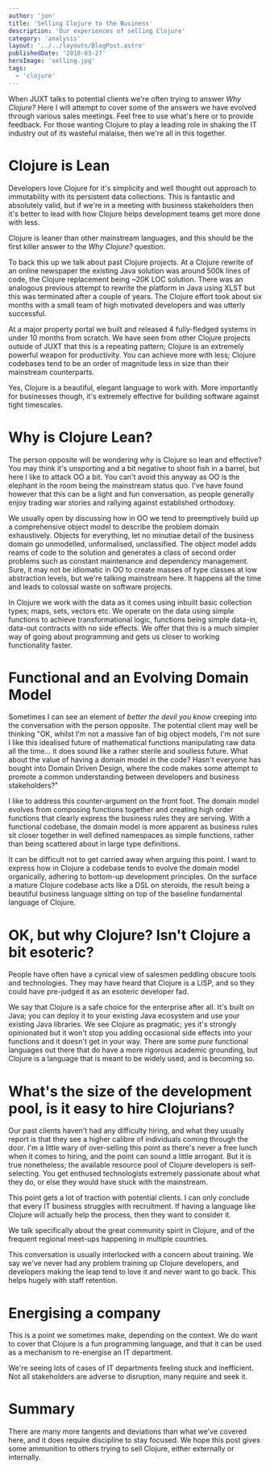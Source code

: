 ```yaml
---
author: 'jon'
title: 'Selling Clojure to the Business'
description: 'Our experiences of selling Clojure'
category: 'analysis'
layout: '../../layouts/BlogPost.astro'
publishedDate: '2018-03-27'
heroImage: 'selling.jpg'
tags:
  - 'clojure'
---
```


When JUXT talks to potential clients we're often trying to answer _Why
Clojure?_ Here I will attempt to cover some of the answers we have
evolved through various sales meetings. Feel free to use what's here or
to provide feedback. For those wanting Clojure to play a leading role in
shaking the IT industry out of its wasteful malaise, then we're all in
this together.

# Clojure is Lean

Developers love Clojure for it's simplicity and well thought out
approach to immutability with its persistent data collections. This is
fantastic and absolutely valid, but if we're in a meeting with business
stakeholders then it's better to lead with how Clojure helps development
teams get more done with less.

Clojure is leaner than other mainstream languages, and this should be
the first killer answer to the _Why Clojure?_ question.

To back this up we talk about past Clojure projects. At a Clojure
rewrite of an online newspaper the existing Java solution was around
500k lines of code, the Clojure replacement being \~20K LOC solution.
There was an analogous previous attempt to rewrite the platform in Java
using XLST but this was terminated after a couple of years. The Clojure
effort took about six months with a small team of high motivated
developers and was utterly successful.

At a major property portal we built and released 4 fully-fledged systems
in under 10 months from scratch. We have seen from other Clojure
projects outside of JUXT that this is a repeating pattern; Clojure is an
extremely powerful weapon for productivity. You can achieve more with
less; Clojure codebases tend to be an order of magnitude less in size
than their mainstream counterparts.

Yes, Clojure is a beautiful, elegant language to work with. More
importantly for businesses though, it's extremely effective for building
software against tight timescales.

# Why is Clojure Lean?

The person opposite will be wondering _why_ is Clojure so lean and
effective? You may think it's unsporting and a bit negative to shoot
fish in a barrel, but here I like to attack OO a bit. You can't avoid
this anyway as OO is the elephant in the room being the mainstream
status quo. I've have found however that this can be a light and fun
conversation, as people generally enjoy trading war stories and rallying
against established orthodoxy.

We usually open by discussing how in OO we tend to preemptively build up
a comprehensive object model to describe the problem domain
exhaustively. Objects for everything, let no minutiae detail of the
business domain go unmodelled, unformalised, unclassified. The object
model adds reams of code to the solution and generates a class of second
order problems such as constant maintenance and dependency management.
Sure, it may not be idiomatic in OO to create masses of type classes at
low abstraction levels, but we're talking mainstream here. It happens
all the time and leads to colossal waste on software projects.

In Clojure we work with the data as it comes using inbuilt basic
collection types; maps, sets, vectors etc. We operate on the data using
simple functions to achieve transformational logic, functions being
simple data-in, data-out contracts with no side effects. We offer that
this is a much simpler way of going about programming and gets us closer
to working functionality faster.

# Functional and an Evolving Domain Model

Sometimes I can see an element of _better the devil you know_ creeping
into the conversation with the person opposite. The potential client may
well be thinking \"OK, whilst I'm not a massive fan of big object
models, I'm not sure I like this idealised future of mathematical
functions manipulating raw data all the time... it does sound like a
rather sterile and soulless future. What about the value of having a
domain model in the code? Hasn't everyone has bought into Domain Driven
Design, where the code makes some attempt to promote a common
understanding between developers and business stakeholders?\"

I like to address this counter-argument on the front foot. The domain
model evolves from composing functions together and creating high order
functions that clearly express the business rules they are serving. With
a functional codebase, the domain model is more apparent as business
rules sit closer together in well defined namespaces as simple
functions, rather than being scattered about in large type definitions.

It can be difficult not to get carried away when arguing this point. I
want to express how in Clojure a codebase tends to evolve the domain
model organically, adhering to bottom-up development principles. On the
surface a mature Clojure codebase acts like a DSL on steroids, the
result being a beautiful business language sitting on top of the
baseline fundamental language of Clojure.

# OK, but why Clojure? Isn't Clojure a bit esoteric?

People have often have a cynical view of salesmen peddling obscure tools
and technologies. They may have heard that Clojure is a LISP, and so
they could have pre-judged it as an esoteric developer fad.

We say that Clojure is a safe choice for the enterprise after all. It's
built on Java; you can deploy it to your existing Java ecosystem and use
your existing Java libraries. We see Clojure as pragmatic; yes it's
strongly opinionated but it won't stop you adding occasional side
effects into your functions and it doesn't get in your way. There are
some _pure_ functional languages out there that do have a more rigorous
academic grounding, but Clojure is a language that is meant to be widely
used, and is becoming so.

# What's the size of the development pool, is it easy to hire Clojurians?

Our past clients haven't had any difficulty hiring, and what they
usually report is that they see a higher calibre of individuals coming
through the door. I'm a little wary of over-selling this point as
there's never a free lunch when it comes to hiring, and the point can
sound a little arrogant. But it is true nonetheless; the available
resource pool of Clojure developers is self-selecting. You get enthused
technologists extremely passionate about what they do, or else they
would have stuck with the mainstream.

This point gets a lot of traction with potential clients. I can only
conclude that every IT business struggles with recruitment. If having a
language like Clojure will actually help the process, then they want to
consider it.

We talk specifically about the great community spirit in Clojure, and of
the frequent regional meet-ups happening in multiple countries.

This conversation is usually interlocked with a concern about training.
We say we've never had any problem training up Clojure developers, and
developers making the leap tend to love it and never want to go back.
This helps hugely with staff retention.

# Energising a company

This is a point we sometimes make, depending on the context. We do want
to cover that Clojure is a fun programming language, and that it can be
used as a mechanism to re-energise an IT department.

We're seeing lots of cases of IT departments feeling stuck and
inefficient. Not all stakeholders are adverse to disruption, many
require and seek it.

# Summary

There are many more tangents and deviations than what we've covered
here, and it does require discipline to stay focused. We hope this post
gives some ammunition to others trying to sell Clojure, either
externally or internally.
